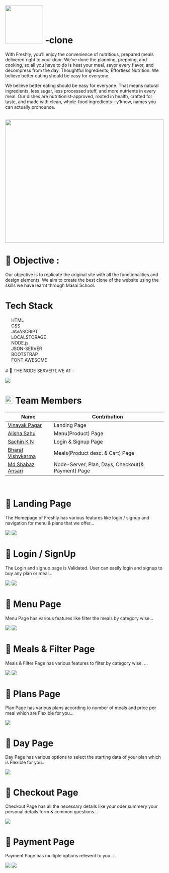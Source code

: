 # <img src="https://github.com/Meshabaz/freshly-clone/blob/master/assets/Freshly__Logo.jpg?raw=true" width="120px"/> -clone

<p>With Freshly, you’ll enjoy the convenience of nutritious, prepared meals delivered right to your door. We’ve done the planning, prepping, and cooking, so all you have to do is heat your meal, savor every flavor, and decompress from the day. Thoughtful Ingredients; Effortless Nutrition. We believe better eating should be easy for everyone.</p>

<p>We believe better eating should be easy for everyone. That means natural ingredients, less sugar, less processed stuff, and more nutrients in every meal. Our dishes are nutritionist-approved, rooted in health, crafted for taste, and made with clean, whole-food ingredients—y’know, names you can actually pronounce. </p>

<br>

<div align="center">
  <img  src="http://photos.prnewswire.com/prnfull/20150201/172711" height="390px" width="100%"/>
  </div>
  
 # 🌟 Objective : <br>
 
 <p>Our objective is to replicate the original site with all the functionalities and design elements. We aim to create the best clone of the website using the skills we have learnt through Masai School.</p>
 
 
 # Tech Stack
  <div><img src="https://cdn-icons-png.flaticon.com/512/174/174854.png" width="15px"/> HTML</div>
  <div><img src="https://cdn-icons-png.flaticon.com/512/732/732190.png" width="15px"/> CSS</div>
  <div><img src="https://cdn-icons-png.flaticon.com/512/5968/5968292.png" width="15px"/> JAVASCRIPT</div>
  <div><img src="https://cdn-icons-png.flaticon.com/512/718/718064.png" width="15px"/> LOCALSTORAGE</div>
  <div><img src="https://tse2.mm.bing.net/th?id=OIP.xQJlilCdJ7U2ebPvc8DYLwHaIJ&pid=Api&P=0" width="15px"/> NODE.js</div>
  <div><img src="https://cdn-icons-png.flaticon.com/512/541/541488.png" width="15px"/> JSON-SERVER</div>
  <div><img src="https://sdtimes.com/wp-content/uploads/2018/01/bootstrap-stack.png" width="15px"/> BOOTSTRAP</div>
  <div><img src="https://www.drupal.org/files/project-images/font_awesome_logo.png" width="15px"/> FONT AWESOME</div>
  
  <br>
   # 🚀 THE NODE SERVER LIVE AT :
 
 <p><a href ="https://web-production-0322.up.railway.app/all" ><img src = "https://camo.githubusercontent.com/59cde2396da07f6c391795028e4350eb3a99c0186d55161807728d44200c6959/68747470733a2f2f6170692e6e65746c6966792e636f6d2f6170692f76312f6261646765732f62363534633934652d303861362d346237392d623434332d3738333735383162316438642f6465706c6f792d737461747573"/></a></p>
  
# <img src="https://cdn-icons-png.flaticon.com/512/1534/1534938.png" width="25px"/> Team Members 
 
 | Name            | Contribution                                                                |
| ----------------- | ------------------------------------------------------------------ |
|<a href = "https://github.com/vinayakpagar23" > Vinayak Pagar </a>| Landing Page |
| <a href = "https://github.com/Alisha666" > Alisha Sahu </a>| Menu(Product) Page|
|<a href = "https://github.com/comefly304" > Sachin K N </a> | Login & Signup Page |
|<a href = "https://github.com/bharatvishvkarma" > Bharat Vishvkarma </a>| Meals(Product desc. & Cart) Page |
| <a href = "https://github.com/Meshabaz" > Md Shabaz Ansari </a> | Node-Server, Plan, Days, Checkout(& Payment) Page |
 
 <br>
 
 # 🔹 Landing Page 
 <p>The Homepage of Freshly has various features like login / signup and navigation for menu & plans that we offer...</p>
 <img src="https://github.com/Meshabaz/freshly-clone/blob/master/assets/landing.png"/>
 <img src="https://github.com/Meshabaz/freshly-clone/blob/master/assets/landing1.png"/>
 
 # 🔹 Login / SignUp 
 <p>The Login and signup page is Validated. User can easily login and signup to buy any plan or meal...</p>
 <img src="https://github.com/Meshabaz/freshly-clone/blob/master/assets/login.png"/>
 <img src="https://github.com/Meshabaz/freshly-clone/blob/master/assets/signup.png"/>
 
 # 🔹 Menu Page
 <p>Menu Page has various features like filter the meals by category wise...</p>
  <img src="https://github.com/Meshabaz/freshly-clone/blob/the_pro_code/assets/menu1.png"/>
 <img src="https://github.com/Meshabaz/freshly-clone/blob/the_pro_code/assets/menu2.png"/>
 
 # 🔹 Meals & Filter Page
 <p>Meals & Filter Page has various features to filter by category wise, ...</p>
  <img src="https://github.com/Meshabaz/freshly-clone/blob/master/assets/meals.png"/>
 <img src="https://github.com/Meshabaz/freshly-clone/blob/master/assets/meals1.png"/>
 
 # 🔹 Plans Page
 <p>Plan Page has various plans according to number of meals and price per meal which are Flexible for you... </p>
 <img src="https://github.com/Meshabaz/freshly-clone/blob/the_pro_code/assets/plan.png"/>
 
 # 🔹 Day Page
 <p>Day Page has various options to select the starting data of your plan which is Flexible for you... </p>
 <img src="https://github.com/Meshabaz/freshly-clone/blob/the_pro_code/assets/days.png"/>
 
  # 🔹 Checkout Page
 <p>Checkout Page has all the necessary details like your oder summery your personal details form & common questions... </p>
 <img src="https://github.com/Meshabaz/freshly-clone/blob/the_pro_code/assets/checkout.png"/>
 
   # 🔹 Payment Page
 <p>Payment Page has multiple options relevent to you... </p>
 <img src="https://github.com/Meshabaz/freshly-clone/blob/the_pro_code/assets/pay1.png"/>
 <img src="https://github.com/Meshabaz/freshly-clone/blob/the_pro_code/assets/pay2.png"/> 
 
